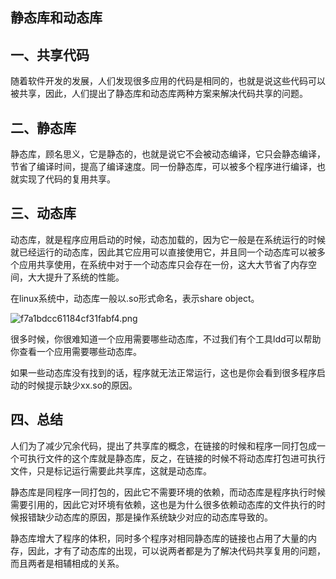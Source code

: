 ## 静态库和动态库

## 一、共享代码

随着软件开发的发展，人们发现很多应用的代码是相同的，也就是说这些代码可以被共享，因此，人们提出了静态库和动态库两种方案来解决代码共享的问题。

## 二、静态库

静态库，顾名思义，它是静态的，也就是说它不会被动态编译，它只会静态编译，节省了编译时间，提高了编译速度。同一份静态库，可以被多个程序进行编译，也就实现了代码的复用共享。

## 三、动态库

动态库，就是程序应用启动的时候，动态加载的，因为它一般是在系统运行的时候就已经运行的动态库，因此其它应用可以直接使用它，并且同一个动态库可以被多个应用共享使用，在系统中对于一个动态库只会存在一份，这大大节省了内存空间，大大提升了系统的性能。

在linux系统中，动态库一般以.so形式命名，表示share object。

![f7a1bdcc61184cf31fabf4.png](https://pic.imgdb.cn/item/630f7a9a16f2c2beb1e62333.png)

很多时候，你很难知道一个应用需要哪些动态库，不过我们有个工具ldd可以帮助你查看一个应用需要哪些动态库。

如果一些动态库没有找到的话，程序就无法正常运行，这也是你会看到很多程序启动的时候提示缺少xx.so的原因。

## 四、总结

人们为了减少冗余代码，提出了共享库的概念，在链接的时候和程序一同打包成一个可执行文件的这个库就是静态库，反之，在链接的时候不将动态库打包进可执行文件，只是标记运行需要此共享库，这就是动态库。

静态库是同程序一同打包的，因此它不需要环境的依赖，而动态库是程序执行时候需要引用的，因此它对环境有依赖，这也是为什么很多依赖动态库的文件执行的时候报错缺少动态库的原因，那是操作系统缺少对应的动态库导致的。

静态库增大了程序的体积，同时多个程序对相同静态库的链接也占用了大量的内存，因此，才有了动态库的出现，可以说两者都是为了解决代码共享复用的问题，而且两者是相辅相成的关系。